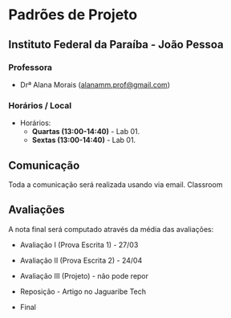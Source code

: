 # Padrões de Projeto

## Instituto Federal da Paraíba - João Pessoa

### Professora

* Drª Alana Morais ([alanamm.prof@gmail.com](mailto:alanamm.prof@gmail.com))

### Horários / Local

* Horários:
  - **Quartas (13:00-14:40)** - Lab 01.
  - **Sextas (13:00-14:40)** - Lab 01.

## Comunicação

Toda a comunicação será realizada usando via email.
Classroom

## Avaliações

A nota final será computado através da média das avaliações:

* Avaliação I (Prova Escrita 1) - 27/03
* Avaliação II (Prova Escrita 2) - 24/04
* Avaliação III (Projeto) - não pode repor

* Reposição - Artigo no Jaguaribe Tech
* Final


